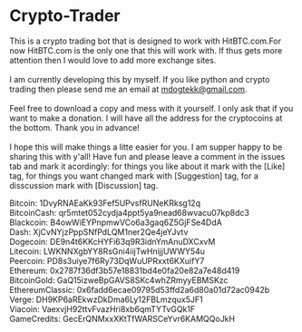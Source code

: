 # Crypto-Trader
This is a crypto trading bot that is designed to work with HitBTC.com.For now HitBTC.com is the only one that this will work with. If thus gets more attention then I would love to add more exchange sites. 
<br/><br/>
I am currently developing this by myself. If you like python and crypto trading then please send me an email at mdogtekk@gmail.com.
<br/>
<br/>
Feel free to download a copy and mess with it yourself. I only ask that if you want to make a donation. I will have all the address for the cryptocoins at the bottom. Thank you in advance!
<br/>
<br/>
I hope this will make things a litte easier for you. I am supper happy to be sharing this with y'all! Have fun and please leave a comment in the issues tab and mark it acordingly: for things you like about it mark with the [Like] tag, for things you want changed mark with [Suggestion] tag, for a disscussion mark with [Discussion] tag.


Bitcoin: 1DvyRNAEaKk93Fef5UPvsfRUNeKRksg12q
<br/>
BitcoinCash: qr5mtet052cydja4ppt5ya9nead68wvacu07kp8dc3
<br/>
Blackcoin: B4owWiEYPnpmwVCo6a3gaq6Z5GjFSe4DdA
<br/>
Dash: XjCvNYjzPppSNfPdLQM1ner2Qe4jeYJvtv
<br/>
Dogecoin: DE9n4t6KKcHYFi63q9R3idnYmAnuDXCxvM
<br/>
Litecoin: LWKNNXgbYY8RsGni4iijTwHnijjUWWY54u
<br/>
Peercoin: PD8s3uiye7f6Ry73DqWuUPRxxt6KXuifY7
<br/>
Ethereum: 0x2787f36df3b57e18831bd4e0fa20e82a7e48d419
<br/>
BitcoinGold: GaQ15izweBpGAVS8SKc4whZRmyyEBMSKzc
<br/>
EthereumClassic: 0x6fadd6ecae09795d53ffd2a6d80a01d72ac0942b
<br/>
Verge: DH9KP6aREkwzDkDma6Ly12FBLmzqux5JF1
<br/>
Viacoin: VaexvjH92ttvFvazHri8xb6qmTYTvGQk1F
<br/>
GameCredits: GecErQNMxxXKtTfWARSCeYvr6KAMQQoJkH
<br/>
